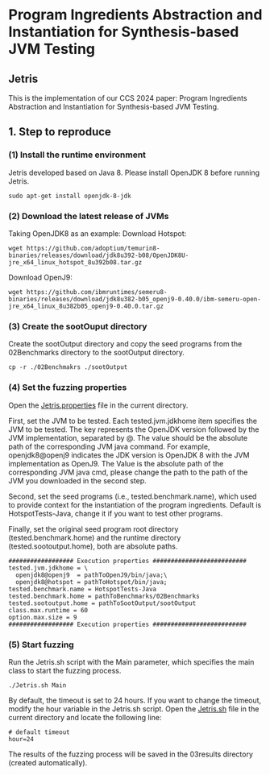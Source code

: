 # Program Ingredients Abstraction and Instantiation for Synthesis-based JVM Testing

## Jetris
This is the implementation of our CCS 2024 paper: Program Ingredients Abstraction and Instantiation for Synthesis-based JVM Testing.

## 1. Step to reproduce

### (1) Install the runtime environment
Jetris developed based on Java 8. Please install OpenJDK 8 before running Jetris.
```shell
sudo apt-get install openjdk-8-jdk
```

### (2) Download the latest release of JVMs
Taking OpenJDK8 as an example:
Download Hotspot:
```shell
wget https://github.com/adoptium/temurin8-binaries/releases/download/jdk8u392-b08/OpenJDK8U-jre_x64_linux_hotspot_8u392b08.tar.gz
```
Download OpenJ9:
```shell
wget https://github.com/ibmruntimes/semeru8-binaries/releases/download/jdk8u382-b05_openj9-0.40.0/ibm-semeru-open-jre_x64_linux_8u382b05_openj9-0.40.0.tar.gz
```

### (3) Create the sootOuput directory
Create the sootOutput directory and copy the seed programs from the 02Benchmarks directory to the sootOutput directory.
```shell
cp -r ./02Benchmakrs ./sootOutput
```

### (4) Set the fuzzing properties
Open the [Jetris.properties](Jetris.properties) file in the current directory.

First, set the JVM to be tested.
Each tested.jvm.jdkhome item specifies the JVM to be tested. The key represents the OpenJDK version followed by the JVM implementation, separated by @. The value should be the absolute path of the corresponding JVM java command.
For example, openjdk8@openj9 indicates the JDK version is OpenJDK 8 with the JVM implementation as OpenJ9. 
The Value is the absolute path of the corresponding JVM java cmd, please change the path to the path of the JVM you downloaded in the second step.

Second, set the seed programs (i.e., tested.benchmark.name), which used to provide context for the instantiation of the program ingredients.
Default is HotspotTests-Java, change it if you want to test other programs.

Finally, set the original seed program root directory (tested.benchmark.home) and the runtime directory (tested.sootoutput.home), both are absolute paths.

```properties
################## Execution properties ##########################
tested.jvm.jdkhome = \
  openjdk8@openj9  = pathToOpenJ9/bin/java;\
  openjdk8@hotspot = pathToHotspot/bin/java;
tested.benchmark.name = HotspotTests-Java
tested.benchmark.home = pathToBenchmarks/02Benchmarks
tested.sootoutput.home = pathToSootOutput/sootOutput
class.max.runtime = 60
option.max.size = 9
################## Execution properties ##########################
```

### (5) Start fuzzing
Run the Jetris.sh script with the Main parameter, which specifies the main class to start the fuzzing process.
```shell
./Jetris.sh Main
```
By default, the timeout is set to 24 hours. If you want to change the timeout, modify the hour variable in the Jetris.sh script.
Open the [Jetris.sh](Jetris.sh) file in the current directory and locate the following line:
```sehll
# default timeout
hour=24
```

The results of the fuzzing process will be saved in the 03results directory (created automatically).
